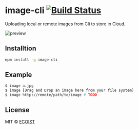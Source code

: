 # image-cli [![Build Status](https://travis-ci.org/egoist/image-cli.svg?branch=master)](https://travis-ci.org/egoist/image-cli)

Uploading local or remote images from Cli to store in Cloud.

![preview](https://ooo.0o0.ooo/2016/03/13/56e57b6b4c34a.gif)

## Installtion

```bash
npm install -g image-cli
```

## Example

```bash
$ image a.jpg
$ image [Drag and Drop an image here from your file system]
$ image http://remote/path/to/image # TODO
```

## License

MIT &copy; [EGOIST](https://github.com/egoist)
